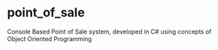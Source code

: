 # point_of_sale
Console Based Point of Sale system, developed in C# using concepts of Object Oriented Programming
